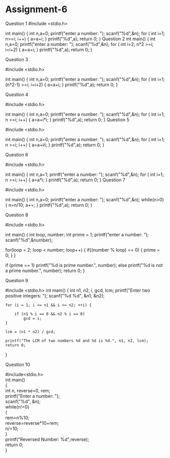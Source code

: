 # Assignment-6
Question 1
#include <stdio.h>

int main()
{
    int n,a=0;
    printf("enter a number: ");
    scanf("%d",&n);
    for ( int i=1; n>=i; i++)
    {
        a=a+i;
    }
      printf("%d",a);
    return 0;
}
Question 2
int main()
{
    int n,a=0;
    printf("enter a number: ");
    scanf("%d",&n);
    for ( int i=2; n*2 >=i; i=i+2)
    {
        a=a+i;
    }
      printf("%d",a);
    return 0;
}

Question 3

#include <stdio.h>

int main()
{
    int n,a=0;
    printf("enter a number: ");
    scanf("%d",&n);
    for ( int i=1; (n*2-1) >=i; i=i+2)
    {
        a=a+i;
    }
      printf("%d",a);
    return 0;
}

Question 4

#include <stdio.h>

int main()
{
    int n,a=0;
    printf("enter a number: ");
    scanf("%d",&n);
    for ( int i=1; n >=i; i++)
    {
        a=a+i*i;
    }
      printf("%d",a);
    return 0;
}
Question 5

#include <stdio.h>

int main()
{
    int n,a=0;
    printf("enter a number: ");
    scanf("%d",&n);
    for ( int i=1; n >=i; i++)
    {
        a=a+i*i*i;
    }
      printf("%d",a);
    return 0;
}

Question 6

#include <stdio.h>

int main()
{
    int n,a=1;
    printf("enter a number: ");
    scanf("%d",&n);
    for ( int i=1; n >=i; i++)
    {
        a=a*i;
    }
      printf("%d",a);
    return 0;
}
Question 7

#include <stdio.h>

int main()
{
    int n,a=0;
    printf("enter a number: ");
    scanf("%d",&n);
    while(n>0)
    {
        n=n/10;
        a++;
    }
      printf("%d",a);
    return 0;
}

Question 8

#include <stdio.h>

int main() { 
   int loop, number;
   int prime = 1;
   printf("enter a number: ");
   scanf("%d",&number);

   for(loop = 2; loop < number; loop++) {
      if((number % loop) == 0) {
         prime = 0;
      }
   }

   if (prime == 1)
      printf("%d is prime number.", number);
   else
      printf("%d is not a prime number.", number);
   return 0;
}

Question 9

#include <stdio.h>
int main() {
    int n1, n2, i, gcd, lcm;
    printf("Enter two positive integers: ");
    scanf("%d %d", &n1, &n2);

    for (i = 1; i <= n1 && i <= n2; ++i) {
        
        if (n1 % i == 0 && n2 % i == 0)
            gcd = i;
    }

    lcm = (n1 * n2) / gcd;

    printf("The LCM of two numbers %d and %d is %d.", n1, n2, lcm);
    return 0;
}

Question 10

#include<stdio.h>  
 int main()    
{    
int n, reverse=0, rem;    
printf("Enter a number: ");    
  scanf("%d", &n);    
  while(n!=0)    
  {    
     rem=n%10;    
     reverse=reverse*10+rem;    
     n/=10;    
  }    
  printf("Reversed Number: %d",reverse);    
return 0;  
}   
